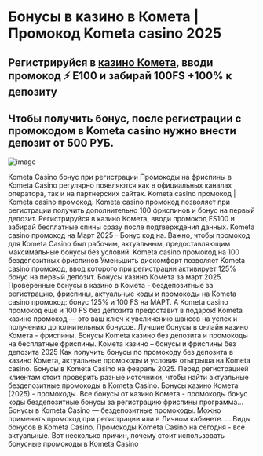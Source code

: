 # Бонусы в казино в Комета | Промокод Kometa casino 2025

## Регистрируйся в [казино Комета](https://linkcasino.ru/kometa_e100), вводи промокод ⚡️ E100 и забирай 100FS +100% к депозиту
## Чтобы получить бонус, после регистрации с промокодом в Kometa casino нужно внести депозит от 500 РУБ.

![image](https://github.com/user-attachments/assets/b4946369-b0c1-48fb-aa35-8fb15fe75778)


Kometa Casino бонус при регистрации Промокоды на фриспины в Kometa Casino регулярно появляются как в официальных каналах оператора, так и на партнерских сайтах.
Kometa casino промокод | Kometa casino промокод. Kometa casino промокод позволяет при регистрации получить дополнительно 100 фриспинов и бонус на первый депозит.
Регистрируйся в казино Комета, вводи промокод FS100 и забирай бесплатные спины сразу после подтверждения данных.
Kometa casino промокод на Март 2025 - Бонус код на.
Важно, чтобы промокод для Kometa Casino был рабочим, актуальным, предоставляющим максимальные бонусы без условий.
Kometa casino промокод на 100 бездепозитных фриспинов Уменьшить дискомфорт позволяет Kometa casino промокод, ввод которого при регистрации активирует 125% бонус на первый депозит.
Бонусы казино Комета за март 2025. Проверенные бонусы в казино в Комета - бездепозитные за регистрацию, фриспины, актуальные коды и промокоды на Kometa casino промокод: бонус 125% и 100 FS на МАРТ. А Kometa casino промокод еще и 100 FS без депозита предоставит в подарок! Kometa казино промокод — это ваш ключ к увеличению шансов на успех и получению дополнительных бонусов. Лучшие бонусы в онлайн казино Комета - фриспины.
Бонусы Kometa казино без депозита и промокоды на бесплатные фриспины.
Комета казино – бонусы и фриспины без депозита 2025 Как получить бонусы по промокоду без депозита в казино Комета, актуальные промокоды и условия отыгрыша на Kometa casino.
Бонусы в Kometa Casino на февраль 2025. Перед регистрацией клиентам стоит проверить разные источники, чтобы найти актуальные бездепозитные промокоды в Kometa Casino.
Бонусы казино Комета (2025) - промокоды. Все бонусы от казино Комета - промокоды бонус коды бездепозитные бонусы за регистрацию фриспины программа...
Бонусы в Kometa Casino — бездепозитные промокоды.
Можно применить промокод при регистрации или в Личном кабинете. ... Виды бонусов в Kometa Casino.
Промокоды Kometa Casino на сегодня - все актуальные. Вот несколько причин, почему стоит использовать бонусные промокоды в Kometa Casino
